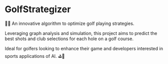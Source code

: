 # GolfStrategizer

🏌️‍♂️ An innovative algorithm to optimize golf playing strategies. 

Leveraging graph analysis and simulation, this project aims to predict the best shots and club selections for each hole on a golf course. 

Ideal for golfers looking to enhance their game and developers interested in sports applications of AI. ⛳🤖
